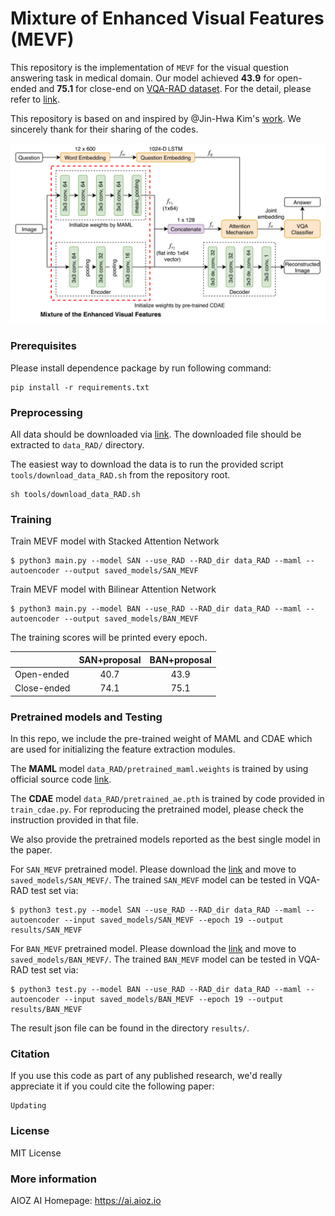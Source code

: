 # Mixture of Enhanced Visual Features (MEVF)

This repository is the implementation of `MEVF` for the visual question answering task in medical domain. Our model achieved **43.9** for open-ended and **75.1** for close-end on [VQA-RAD dataset](https://www.nature.com/articles/sdata2018251#data-citations). For the detail, please refer to [link](http://arxiv.xxx).

This repository is based on and inspired by @Jin-Hwa Kim's [work](https://github.com/jnhwkim/ban-vqa). We sincerely thank for their sharing of the codes.

![Overview of bilinear attention networks](misc/Medical_VQA_Framework.png)

### Prerequisites

Please install dependence package by run following command:
```
pip install -r requirements.txt
```

### Preprocessing

All data should be downloaded via [link](https://drive.google.com/file/d/1ZTZdrwt1Z2fHehQujYKpj1o9Hf0Jylr7/view?usp=sharing). The downloaded file should be extracted to `data_RAD/` directory.

The easiest way to download the data is to run the provided script `tools/download_data_RAD.sh` from the repository root.
```
sh tools/download_data_RAD.sh
```


### Training
Train MEVF model with Stacked Attention Network
```
$ python3 main.py --model SAN --use_RAD --RAD_dir data_RAD --maml --autoencoder --output saved_models/SAN_MEVF
```
Train MEVF model with Bilinear Attention Network
```
$ python3 main.py --model BAN --use_RAD --RAD_dir data_RAD --maml --autoencoder --output saved_models/BAN_MEVF
```
The training scores will be printed every epoch.

|             | SAN+proposal | BAN+proposal |
|-------------|:------------:|:------------:|
| Open-ended  |     40.7     |     43.9     |
| Close-ended |     74.1     |     75.1     |

### Pretrained models and Testing
In this repo, we include the pre-trained weight of MAML and CDAE which are used for initializing the feature extraction modules.

The **MAML** model `data_RAD/pretrained_maml.weights` is trained by using official source code [link](https://github.com/cbfinn/maml).

The **CDAE** model `data_RAD/pretrained_ae.pth` is trained by code provided in `train_cdae.py`. For reproducing the pretrained model, please check the instruction provided in that file.

We also provide the pretrained models reported as the best single model in the paper.

For `SAN_MEVF` pretrained model. Please download the [link](https://drive.google.com/file/d/1KyegpjwsPz20YTjhPCr78NXjJq74MFFY/view?usp=sharing) and move to `saved_models/SAN_MEVF/`. The trained `SAN_MEVF` model can be tested in VQA-RAD test set via:
```
$ python3 test.py --model SAN --use_RAD --RAD_dir data_RAD --maml --autoencoder --input saved_models/SAN_MEVF --epoch 19 --output results/SAN_MEVF
```
For `BAN_MEVF` pretrained model. Please download the [link](https://drive.google.com/file/d/1aJdbwSa5gZ1k5PeA44_JBnla5N5y0Ycj/view?usp=sharing) and move to `saved_models/BAN_MEVF/`. The trained `BAN_MEVF` model can be tested in VQA-RAD test set via:
```
$ python3 test.py --model BAN --use_RAD --RAD_dir data_RAD --maml --autoencoder --input saved_models/BAN_MEVF --epoch 19 --output results/BAN_MEVF
```
The result json file can be found in the directory `results/`.

### Citation

If you use this code as part of any published research, we'd really appreciate it if you could cite the following paper:

```
Updating
```

### License

MIT License

### More information
AIOZ AI Homepage: https://ai.aioz.io

